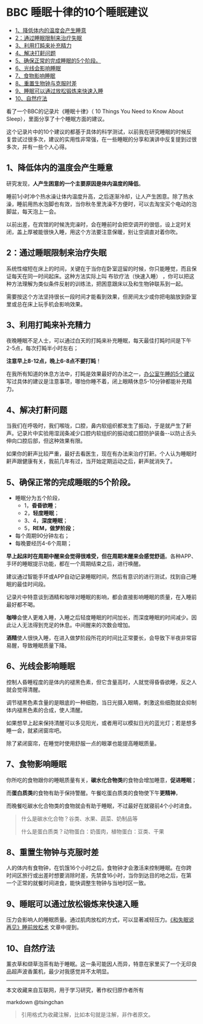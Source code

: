 BBC 睡眠十律的10个睡眠建议
================


- [1、降低体内的温度会产生睡意](#1降低体内的温度会产生睡意)
- [2：通过睡眠限制来治疗失眠](#2通过睡眠限制来治疗失眠)
- [3、利用打盹来补充精力](#3利用打盹来补充精力)
- [4、解决打鼾问题](#4解决打鼾问题)
- [5、确保正常的完成睡眠的5个阶段。](#5确保正常的完成睡眠的5个阶段)
- [6、光线会影响睡眠](#6光线会影响睡眠)
- [7、食物影响睡眠](#7食物影响睡眠)
- [8、重置生物钟与克服时差](#8重置生物钟与克服时差)
- [9、睡眠可以通过放松锻炼来快速入睡](#9睡眠可以通过放松锻炼来快速入睡)
- [10、自然疗法](#10自然疗法)



看了一个BBC的记录片《睡眠十律》（ 10 Things You Need to Know About Sleep），里面分享了十个睡眠方面的建议。

这个记录片中的10个建议的都基于具体的科学测试，以前我在研究睡眠的时候反复尝试过很多次，建议的实用性非常强，在一些睡眠的分享和演讲中反复提到过很多次，并有一些个人心得。



## 1、降低体内的温度会产生睡意

研究发现，**人产生困意的一个主要原因是体内温度的降低**。

睡前1小时冲个热水澡让体内温度升高，之后逐渐冷却，让人产生困意。除了热水澡，睡前用热水泡脚也有效，当你秋冬里洗澡不方便时，可以去淘宝买个电动的泡脚盆，每天泡上一会。

以前出差，在宾馆的时候洗完澡时，会在睡前时会把空调开的很低，设上定时关闭，盖上厚被能很快入睡，用这个方法要注意保暖，别让空调直对着你吹。

## 2：通过睡眠限制来治疗失眠

系统性缩短在床上的时间，关键在于当你在卧室逗留的时候，你只能睡觉，而且保证每天在同一时间起床。这种方法实际上叫 布钦疗法（快速入睡） ，你可以把这种方法理解为类似条件反射的训练法，把困意跟床以及和生物钟联系到一起。

需要按这个方法坚持很长一段时间才能看到效果，但房间太少或你把电脑放到卧室里或总在床上玩手机会影响效果。

## 3、利用打盹来补充精力

夜晚睡眠不足人士，可以通过白天的打盹来补充睡眠，每天最佳打盹时间是下午2-5点，每次打盹半小时左右；

**注意早上8-12点，晚上6-8点不要打盹**！

在我所有知道的休息方法中，打盹是效果最好的办法之一，[办公室午睡的5个建议](http://mp.weixin.qq.com/mp/appmsg/show?__biz=MjM5NjA3OTM0MA==&appmsgid=10000419&itemidx=1&sign=1499f2e59d21467174a45ae88a1bf86d#wechat_redirect) 写过具体的建议是注意事项，哪怕你睡不着，闭上眼睛休息5-10分钟都能补充精力。

   
## 4、解决打鼾问题

当我们在呼吸时，我们喉咙，口腔，鼻内软组织都发生了振动，于是就产生了鼾声。记录片中实验用湿润条减少口腔内软组织的振动或口腔防护装备--以防止舌头伸向口腔后部，但这种效果有限。

如果你的鼾声比较严重，最好去看医生，现在有办法来治疗打鼾。个人认为睡眠时鼾声跟健康有关，我前几年有过，当开始定期运动之后，鼾声就消失了。

## 5、确保正常的完成睡眠的5个阶段。

- 睡眠分为五个阶段，
    - 1，**昏昏欲睡**；
    - 2，**轻度睡眠**；
    - 3、4，**深度睡眠**；
    - 5，**REM，做梦阶段**；
- 每个周期90分钟左右；
- 每晚要经历4-6个周期；

**早上起床时在周期中醒来会觉得很难受，但在周期末醒来会感觉舒适**。各种APP、手环的睡眠提示功能，都在一个周期结束之后，进行唤醒。

建议通过智能手环或APP自动记录睡眠时间，然后有意识的进行测试，找到自己睡眠的最佳时间段。

记录片中特意谈到酒精和咖啡对睡眠的影响，都会直接影响睡眠的质量，在入睡前最好都不喝。

**咖啡**会使人更难入睡，入睡之后轻度睡眠的时间加长，而深度睡眠的时间减少。因此让人无法得到充足的休息。中间醒来的次数会增加。

**酒精**使人很快入睡，在进入做梦阶段所花的时间比正常要长，会导致下半夜非常容易醒，导致睡眠质量下降。



## 6、光线会影响睡眠

控制人昏睡程度的是体内的褪黑色素，但它含量高时，人就觉得昏昏欲睡，反之人就会觉得清醒。

调节褪黑色素含量的是眼底的一种细胞，当日光摄入眼睛，刺激这些细胞就会抑制体内褪黑色素的合成，使人清醒。

如果想早上起来保持清醒可以多见阳光，或者用可以模拟日光的蓝光灯；若是想多睡一会，就紧闭窗帘吧。

除了紧闭窗帘，在睡觉时使用舒服一点的眼罩也能提高睡眠质量。

## 7、食物影响睡眠

你所吃的食物跟你的睡眠质量有关，**碳水化合物类**的食物会增加睡意，**促进睡眠**；

而**蛋白质类**的食物有助于保持警醒。午餐吃蛋白质类的食物使下午**更精神**，

而晚餐吃碳水化合物类的食物就会有助于睡眠，不过最好在就寝前4个小时进食。

> 什么是碳水化合物？谷类、水果、蔬菜、奶制品等
>
>什么是蛋白质类？动物蛋白：奶蛋肉，植物蛋白：豆类、干果

## 8、重置生物钟与克服时差

人的体内有食物钟，在饥饿16个小时之后，食物钟才会激活来控制睡眠。在你跨时间区旅行或出差时想要消除时差，先禁食16小时，当你到达目的地之后，在第一个正常的就餐时间进食，能快调整生物钟与当地时区一致。

## 9、睡眠可以通过放松锻炼来快速入睡

压力会影响人的睡眠质量。通过肌肉放松的方式，可以显著减轻压力。[《和失眠说再见》睡前放松术](http://mp.weixin.qq.com/s?__biz=MjM5NjA3OTM0MA==&mid=200271241&idx=1&sn=693910107ed42d87285fc112730f06c4&scene=21#wechat_redirect) 文章中提到。

## 10、自然疗法

薰衣草和缬草泡茶有助于睡眠。这一条可能因人而异，特意在家里买了一个无印良品超声波香薰机，最少对我感觉并不太明显。


----
本文收藏来自互联网，用于学习研究，著作权归原作者所有

markdown @tsingchan 

> 引用格式为收藏注解，比如本句就是注解，非作者原文。
